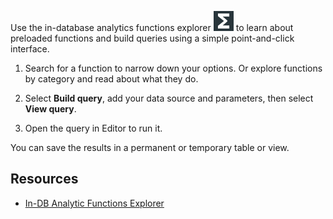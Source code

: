 Use the in-database analytics functions explorer ![open_indb_explorer_icon](Images/vxh1684731330989.svg) to learn about preloaded functions and build queries using a simple point-and-click interface.

1.  Search for a function to narrow down your options. Or explore functions by category and read about what they do.


1.  Select **Build query**, add your data source and parameters, then select **View query**.


1.  Open the query in Editor to run it.


You can save the results in a permanent or temporary table or view.

## Resources


-   [In-DB Analytic Functions Explorer](https://docs.teradata.com/access/sources/dita/topic?dita:mapPath=phg1621910019905.ditamap&dita:ditavalPath=pny1626732985837.ditaval&dita:topicPath=vot1684158652679.dita)


